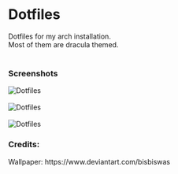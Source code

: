 # Dotfiles
Dotfiles for my arch installation.<br>
Most of them are dracula themed.<br>
<br>
<h3>Screenshots<br></h3>
  
![Dotfiles](https://cdn.discordapp.com/attachments/831056036969840671/879954686839492608/unknown.png)<br><br>
![Dotfiles](https://cdn.discordapp.com/attachments/831056036969840671/882179844438392862/unknown.png)<br><br>
![Dotfiles](https://cdn.discordapp.com/attachments/831056036969840671/887290301109137438/unknown.png)

<h3>Credits:</h3>
Wallpaper:
https://www.deviantart.com/bisbiswas
